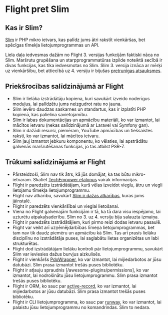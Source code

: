 # Flight pret Slim

## Kas ir Slim?
[Slim](https://slimframework.com) ir PHP mikro ietvars, kas palīdz jums ātri rakstīt vienkāršas, bet spēcīgas tīmekļa lietojumprogrammas un API.

Liela daļa iedvesmas dažām no Flight 3. versijas funkcijām faktiski nāca no Slim. Maršrutu grupēšana un starpprogrammatūras izpilde noteiktā secībā ir divas funkcijas, kas tika iedvesmotas no Slim. Slim 3. versija iznāca ar mērķi uz vienkāršību, bet attiecībā uz 4. versiju ir bijušas [pretrunīgas atsauksmes](https://github.com/slimphp/Slim/issues/2770).

## Priekšrocības salīdzinājumā ar Flight

- Slim ir lielāka izstrādātāju kopiena, kuri savukārt izveido noderīgus moduļus, lai palīdzētu jums neizgudrot ratu no jauna.
- Slim ievēro daudzas saskarnes un standartus, kas ir izplatīti PHP kopienā, kas palielina savietojamību.
- Slim ir labas dokumentācijas un apmācību materiāli, ko var izmantot, lai mācītos ietvaru (nekas salīdzinājumā ar Laravel vai Symfony gan).
- Slim ir dažādi resursi, piemēram, YouTube apmācības un tiešsaistes raksti, ko var izmantot, lai mācītos ietvaru.
- Slim ļauj izmantot jebkuru komponentu, ko vēlaties, lai apstrādātu galvenās maršrutēšanas funkcijas, jo tas atbilst PSR-7.

## Trūkumi salīdzinājumā ar Flight

- Pārsteidzoši, Slim nav tik ātrs, kā jūs domājat, ka tas būtu mikro-ietvaram. Skatiet 
  [TechEmpower etalonus](https://www.techempower.com/benchmarks/#hw=ph&test=fortune&section=data-r22&l=zik073-cn3) 
  vairāk informācijas.
- Flight ir paredzēts izstrādātājam, kurš vēlas izveidot vieglu, ātru un viegli lietojamu tīmekļa lietojumprogrammu.
- Flight nav atkarību, savukārt [Slim ir dažas atkarības](https://github.com/slimphp/Slim/blob/4.x/composer.json), kuras jums jāinstalē.
- Flight ir paredzēts vienkāršībai un vieglai lietošanai.
- Viena no Flight galvenajām funkcijām ir tā, ka tā dara visu iespējamo, lai uzturētu atpakaļsaderību. Slim no 3. uz 4. versiju bija salauzta izmaiņa.
- Flight ir paredzēts izstrādātājiem, kuri pirmo reizi dodas ietvaru pasaulē.
- Flight var veikt arī uzņēmējdarbības līmeņa lietojumprogrammas, bet tam nav tik daudz piemēru un apmācību kā Slim.
  Tas arī prasīs lielāku disciplīnu no izstrādātāja puses, lai saglabātu lietas organizētas un labi strukturētas.
- Flight dod izstrādātājam lielāku kontroli pār lietojumprogrammu, savukārt Slim var ieviesies dažus burvjus aizkulisēs.
- Flight ir vienkāršs [PdoWrapper](/learn/pdo-wrapper), ko var izmantot, lai mijiedarbotos ar jūsu datubāzi. Slim prasa izmantot trešās puses bibliotēku.
- Flight ir atļauju spraudnis [/awesome-plugins/permissions], ko var izmantot, lai nodrošinātu jūsu lietojumprogrammu. Slim prasa izmantot trešās puses bibliotēku.
- Flight ir ORM, ko sauc par [active-record](/awesome-plugins/active-record), ko var izmantot, lai mijiedarbotos ar jūsu datubāzi. Slim prasa izmantot trešās puses bibliotēku.
- Flight ir CLI lietojumprogramma, ko sauc par [runway](/awesome-plugins/runway), ko var izmantot, lai palaistu jūsu lietojumprogrammu no komandrindas. Slim to nedara.